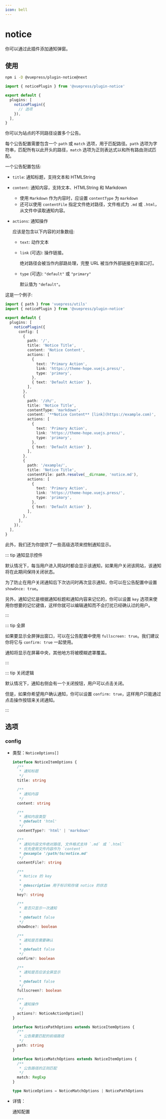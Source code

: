 ```yaml
---
icon: bell
---
```


# notice

<NpmBadge package="@vuepress/plugin-notice" />

你可以通过此插件添加通知弹窗。

## 使用

```bash
npm i -D @vuepress/plugin-notice@next
```

```ts
import { noticePlugin } from '@vuepress/plugin-notice'

export default {
  plugins: [
    noticePlugin({
      // 选项
    }),
  ],
}
```

你可以为站点的不同路径设置多个公告。

每个公告配置需要包含一个 `path` 或 `match` 选项，用于匹配路径。`path` 选项为字符串，匹配所有以此开头的路径，`match` 选项为正则表达式以和所有路由测试匹配。

一个公告配置包括:

- `title`: 通知标题，支持文本和 HTMLString
- `content`: 通知内容，支持文本、HTMLString 和 Markdown

  - 使用 `Markdown` 作为内容时，应设置 `contentType` 为 `markdown`
  - 还可以使用 `contentFile` 指定文件绝对路径，文件格式为 `.md` 或 `.html`，从文件中读取通知内容。

- `actions`: 通知操作

  应该是包含以下内容的对象数组:

  - `text`: 动作文本
  - `link` (可选): 操作链接。

    绝对路径会被当作内部路处理，完整 URL 被当作外部链接在新窗口打。

  - `type` (可选): `"default"` 或 `"primary"`

    默认值为 `"default"`。

这是一个例子:

```ts
import { path } from 'vuepress/utils'
import { noticePlugin } from '@vuepress/plugin-notice'

export default {
  plugins: [
    noticePlugin({
      config: [
        {
          path: '/',
          title: 'Notice Title',
          content: 'Notice Content',
          actions: [
            {
              text: 'Primary Action',
              link: 'https://theme-hope.vuejs.press/',
              type: 'primary',
            },
            { text: 'Default Action' },
          ],
        },
        {
          path: '/zh/',
          title: 'Notice Title',
          contentType: 'markdown',
          content: '**Notice Content** [link](https://example.com)',
          actions: [
            {
              text: 'Primary Action',
              link: 'https://theme-hope.vuejs.press/',
              type: 'primary',
            },
            { text: 'Default Action' },
          ],
        },
        {
          path: '/example/',
          title: 'Notice Title',
          contentFile: path.resolve(__dirname, 'notice.md'),
          actions: [
            {
              text: 'Primary Action',
              link: 'https://theme-hope.vuejs.press/',
              type: 'primary',
            },
            { text: 'Default Action' },
          ],
        },
      ],
    }),
  ],
}
```

此外，我们还为你提供了一些高级选项来控制通知显示。

::: tip 通知显示控件

默认情况下，每当用户进入网站时都会显示该通知，如果用户关闭该网站，该通知将在此期间保持关闭状态。

为了防止在用户关闭通知后下次访问时再次显示通知，你可以在公告配置中设置 `showOnce: true`。

另外，通知记忆是根据通知标题和通知内容来记忆的，你可以设置 `key` 选项来使用你想要的记忆键值，这样你就可以编辑通知而不会打扰已经确认过的用户。

:::

::: tip 全屏

如果要显示全屏弹出窗口，可以在公告配置中使用 `fullscreen: true`。我们建议你将它与 `confirm: true` 一起使用。

通知将显示在屏幕中央，其他地方将被模糊遮罩覆盖。

:::

::: tip 关闭逻辑

默认情况下，通知右侧会有一个关闭按钮，用户可以点击关闭。

但是，如果你希望用户确认通知，你可以设置 `confirm: true`，这样用户只能通过点击操作按钮来关闭通知。

:::

## 选项

### config

- 类型：`NoticeOptions[]`

  ```ts
  interface NoticeItemOptions {
    /**
     * 通知标题
     */
    title: string

    /**
     * 通知内容
     */
    content: string

    /**
     * 通知内容类型
     * @default 'html'
     */
    contentType?: 'html' | 'markdown'

    /**
     * 通知内容文件绝对路径, 文件格式支持 `.md` 或 `.html`
     * 优先使用文件内容作为 `content`
     * @example '/path/to/notice.md'
     */
    contentFile?: string

    /**
     * Notice 的 key
     *
     * @description 用于标识和存储 notice 的状态
     */
    key?: string

    /**
     * 是否只显示一次通知
     *
     * @default false
     */
    showOnce?: boolean

    /**
     * 通知是否需要确认
     *
     * @default false
     */
    confirm?: boolean

    /**
     * 通知是否应该全屏显示
     *
     * @default false
     */
    fullscreen?: boolean

    /**
     * 通知操作
     */
    actions?: NoticeActionOption[]
  }

  interface NoticePathOptions extends NoticeItemOptions {
    /**
     * 公告需要匹配的前缀路径
     */
    path: string
  }

  interface NoticeMatchOptions extends NoticeItemOptions {
    /**
     * 公告路径的正则匹配
     */
    match: RegExp
  }

  type NoticeOptions = NoticeMatchOptions | NoticePathOptions
  ```

- 详情：

  通知配置
